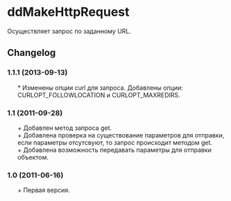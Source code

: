 # ddMakeHttpRequest
Осуществляет запрос по заданному URL.

## Changelog
### 1.1.1 (2013-09-13)
* \* Изменены опции curl для запроса. Добавлены опции: CURLOPT_FOLLOWLOCATION и CURLOPT_MAXREDIRS.

### 1.1 (2011-09-28)
* \+ Добавлен метод запроса get.
* \+ Добавлена проверка на существование параметров для отправки, если параметры отсутсвуют, то запрос происходит методом get.
* \+ Добавлена возможность передавать параметры для отправки объектом.

### 1.0 (2011-06-16)
* \+ Первая версия.

<style>ul{list-style:none;}</style>